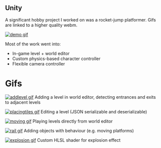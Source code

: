 ## Unity
A significant hobby project I worked on was a rocket-jump platformer. Gifs are linked to a higher quality webm.

[![demo gif](/page/images/demo.gif)](/page/images/demo.webm)

Most of the work went into:
- In-game level + world editor 
- Custom physics-based character controller
- Flexible camera controller
  
# Gifs
[![addlevel gif](/page/images/addlevel.gif)](/page/images/addlevel.webm)
Adding a level in world editor, detecting entrances and exits to adjacent levels

[![placingtiles gif](/page/images/placingtiles.gif)](/page/images/placingtiles.webm)
Editing a level (JSON serializable and deserializable)

[![moving gif](/page/images/moving.gif)](/page/images/moving.webm)
Playing levels directly from world editor

[![rail gif](/page/images/rail.gif)](/page/images/rail.webm)
Adding objects with behaviour (e.g. moving platforms)

[![explosion gif](/page/images/explosion.gif)](/page/images/explosion.webm)
Custom HLSL shader for explosion effect